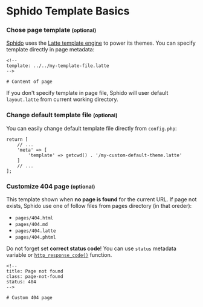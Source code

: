 <!--
id: template-basics
menu: Sphido Template Basics
template: ../../layout.docs.latte
-->

# Sphido Template Basics

### Chose page template <small>(optional)</small>

[Sphido](/) uses the [Latte template engine](http://latte.nette.org/en/) to power its themes. You can specify template directly in page metadata:

	<!--
	template: ../../my-template-file.latte 
	-->
	
	# Content of page

If you don't specify template in page file, Sphido will user default `layout.latte` from current working directory.

### Change default template file <small>(optional)</small>

You can easily change default template file directly from `config.php`:

	return [
		// ...
		'meta' => [
			'template' => getcwd() . '/my-custom-default-theme.latte'
		]
		// ...
	];


### Customize 404 page <small>(optional)</small>

This template shown when **no page is found** for the current URL. If page not exists, Sphido use one of follow files from 
pages directory (in that oreder):

- `pages/404.html`
- `pages/404.md`
- `pages/404.latte`
- `pages/404.phtml`

Do not forget set **correct status code**! You can use `status` metadata variable or [`http_response_code()`](http://php.net/manual/en/function.http-response-code.php) function.

	<!--
	title: Page not found
	class: page-not-found
	status: 404
	-->
	
	# Custom 404 page

		